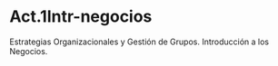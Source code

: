# Act.1Intr-negocios
Estrategias Organizacionales  y Gestión de Grupos. Introducción a los Negocios.

